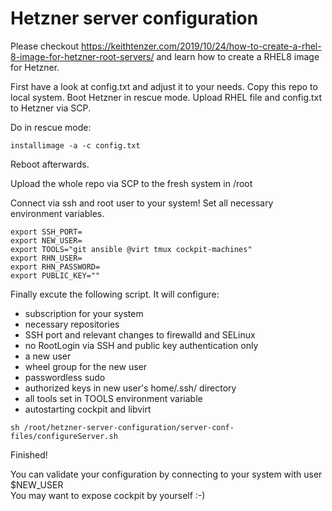 # Hetzner server configuration

Please checkout https://keithtenzer.com/2019/10/24/how-to-create-a-rhel-8-image-for-hetzner-root-servers/ and learn how to create a RHEL8 image for Hetzner. <br>

First have a look at config.txt and adjust it to your needs.
Copy this repo to local system. Boot Hetzner in rescue mode. Upload RHEL file and config.txt to Hetzner via SCP. <br>

Do in rescue mode:

```
installimage -a -c config.txt
```
Reboot afterwards. <br>


Upload the whole repo via SCP to the fresh system in /root 

Connect via ssh and root user to your system! 
Set all necessary environment variables.
```
export SSH_PORT=
export NEW_USER=
export TOOLS="git ansible @virt tmux cockpit-machines"
export RHN_USER=
export RHN_PASSWORD=
export PUBLIC_KEY=""
```

Finally excute the following script. It will configure:
* subscription for your system
* necessary repositories
* SSH port and relevant changes to firewalld and SELinux
* no RootLogin via SSH and public key authentication only
* a new user
* wheel group for the new user
* passwordless sudo
* authorized keys in new user's home/.ssh/ directory
* all tools set in TOOLS environment variable
* autostarting cockpit and libvirt 

```
sh /root/hetzner-server-configuration/server-conf-files/configureServer.sh
```

Finished!

You can validate your configuration by connecting to your system with user $NEW_USER <br>
You may want to expose cockpit by yourself :-) 
